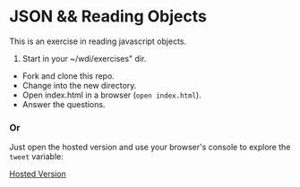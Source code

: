 # JSON && Reading Objects

This is an exercise in reading javascript objects.

1. Start in your ~/wdi/exercises" dir.
- Fork and clone this repo.
- Change into the new directory.
- Open index.html in a browser (`open index.html`).
- Answer the questions.


### Or

Just open the hosted version and use your browser's console to explore the `tweet`
variable:

[Hosted Version](http://ga-wdi-exercises.github.io/big_ole_twitter_object)
